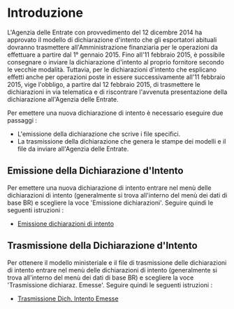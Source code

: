 # Introduzione
L'Agenzia delle Entrate con provvedimento del 12 dicembre 2014 ha approvato il modello di dichiarazione d'intento che gli esportatori abituali dovranno trasmettere all'Amministrazione finanziaria per le operazioni da effettuare a partire dal 1° gennaio 2015.
Fino all'11 febbraio 2015, è possibile consegnare o inviare la dichiarazione d'intento al proprio fornitore secondo le vecchie modalità. Tuttavia, per le dichiarazioni d'intento che esplicano effetti anche per operazioni poste in essere successivamente all'11 febbraio 2015, vige l'obbligo, a partire dal 12 febbraio 2015, di trasmettere le dichiarazioni in via telematica e di riscontrare l'avvenuta presentazione della dichiarazione all'Agenzia delle Entrate.

Per emettere una nuova dichiarazione di intento è necessario eseguire due passaggi : 
 * L'emissione della dichiarazione che scrive i file specifici.
 * La trasmissione della dichiarazione che genera le stampe dei modelli e il file da inviare all'Agenzia delle Entrate.

## Emissione della Dichiarazione d'Intento

Per emettere una nuova dichiarazione di intento entrare nel menù delle dichiarazioni di intento (generalmente si trova all'interno del menù dei dati di base BR) e scegliere la voce 'Emissione dichiarazioni'.
Seguire quindi le seguenti istruzioni : 
- [Emissione dichiarazioni di intento](Sorgenti/MB/DOC_OGG/P_BRIN04)

## Trasmissione della Dichiarazione d'Intento

Per ottenere il modello ministeriale e il file di trasmissione delle dichiarazioni di intento  entrare nel menù delle dichiarazioni di intento (generalmente si trova all'interno del menù dei dati di base BR) e scegliere la voce 'Trasmissione dichiaraz. Emesse'.
Seguire quindi le seguenti istruzioni : 
- [Trasmissione Dich. Intento Emesse](Sorgenti/MB/DOC_OGG/P_BRIN05)
